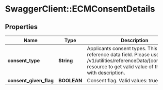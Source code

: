 # SwaggerClient::ECMConsentDetails

## Properties
Name | Type | Description | Notes
------------ | ------------- | ------------- | -------------
**consent_type** | **String** | Applicants consent types. This is a reference data field. Please use /v1/utilities/referenceData/{consentType} resource to get valid value of this field with description. | [optional] 
**consent_given_flag** | **BOOLEAN** | Consent flag. Valid values: true and false | [optional] 

